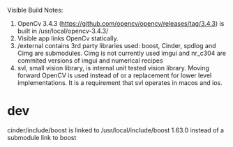 Visible Build Notes:

1. OpenCv 3.4.3 (https://github.com/opencv/opencv/releases/tag/3.4.3) is built in /usr/local/opencv-3.4.3/
2. Visible app links OpenCv  statically. 
3. /external contains 3rd party libraries used:
    boost, Cinder, spdlog and Cimg are submodules. Cimg is not currently used
    imgui and nr_c304 are commited versions of imgui and numerical recipes 
4. svl, small vision library, is internal unit tested vision library. Moving forward OpenCV is used instead of or a replacement for lower level implementations. It is a requirement that svl operates in macos and ios. 






# dev
cinder/include/boost is linked to /usr/local/include/boost 1.63.0 instead of a submodule link to boost
